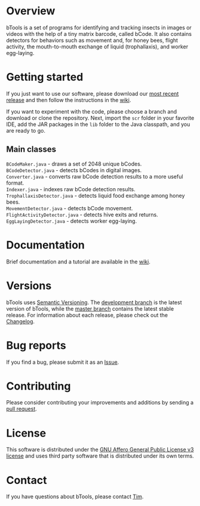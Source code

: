 # Overview

bTools is a set of programs for identifying and tracking insects in images or videos with the help of a tiny matrix barcode, called bCode. It also contains detectors for behaviors such as movement and, for honey bees, flight activity, the mouth-to-mouth exchange of liquid (trophallaxis), and worker egg-laying. 

# Getting started

If you just want to use our software, please download our [most recent release](https://github.com/gernat/btools/releases/) and then follow the instructions in the [wiki](https://github.com/gernat/btools/wiki).

If you want to experiment with the code, please choose a branch and download or clone the repository. Next, import the `scr` folder in your favorite IDE, add the JAR packages in the `lib` folder to the Java classpath, and you are ready to go.

## Main classes

`BCodeMaker.java` - draws a set of 2048 unique bCodes.  
`BCodeDetector.java` - detects bCodes in digital images.  
`Converter.java` - converts raw bCode detection results to a more useful format.  
`Indexer.java` - indexes raw bCode detection results.  
`TrophallaxisDetector.java` - detects liquid food exchange among honey bees.  
`MovementDetector.java` - detects bCode movement.  
`FlightActivityDetector.java` - detects hive exits and returns.  
`EggLayingDetector.java` - detects worker egg-laying.

# Documentation

Brief documentation and a tutorial are available in the [wiki](https://github.com/gernat/btools/wiki).

# Versions

bTools uses [Semantic Versioning](http://www.semver.org). The [development branch](https://github.com/gernat/btools/tree/development) is the latest version of bTools, while the [master branch](https://github.com/gernat/btools/tree/master) contains the latest stable release. For information about each release, please check out the [Changelog](https://github.com/gernat/btools/blob/master/CHANGELOG).

# Bug reports

If you find a bug, please submit it as an [Issue](https://github.com/gernat/btools/issues).

# Contributing

Please consider contributing your improvements and additions by sending a [pull request](https://github.com/gernat/btools/pulls).

# License

This software is distributed under the [GNU Affero General Public License v3 license](https://github.com/gernat/btools/blob/master/LICENSE) and uses third party software that is distributed under its own terms. 

# Contact

If you have questions about bTools, please contact [Tim](mailto:gernat@illinois.edu).